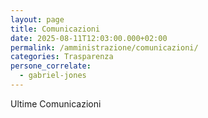 ```yaml
---
layout: page
title: Comunicazioni
date: 2025-08-11T12:03:00.000+02:00
permalink: /amministrazione/comunicazioni/
categories: Trasparenza
persone_correlate:
  - gabriel-jones
---
```

Ultime Comunicazioni
